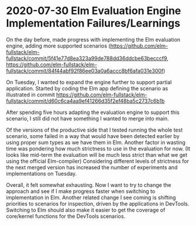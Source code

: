 # 2020-07-30 Elm Evaluation Engine Implementation Failures/Learnings

On the day before, made progress with implementing the Elm evaluation engine, adding more supported scenarios (https://github.com/elm-fullstack/elm-fullstack/commit/5f41e77d8ea323a99de788dd36ddcbe63becccf9, https://github.com/elm-fullstack/elm-fullstack/commit/84f44abf92f86ee03a0a6accc8bf6afa031e300f)

On Tuesday, I wanted to expand the engine further to support partial application. Started by coding the Elm app defining the scenario as illustrated in commit https://github.com/elm-fullstack/elm-fullstack/commit/d60c6ca4aa9ef41266d35f2ef48ba5c2737c6b1b

After spending five hours adapting the evaluation engine to support this scenario, I still did not have something I wanted to merge into main.

Of the versions of the productive side that I tested running the whole test scenario, some failed in a way that would have been detected earlier by using proper sum types as we have them in Elm. Another factor in wasting time was pondering how much strictness to use in the evaluation for now. (It looks like mid-term the evaluation will be much less strict than what we get using the official Elm-compiler) Considering different levels of strictness for the next merged version has increased the number of experiments and implementations on Tuesday.

Overall, it felt somewhat exhausting. Now I want to try to change the approach and see if I make progress faster when switching to implementation in Elm.
Another related change I see coming is shifting priorities to scenarios for inspection, driven by the applications in DevTools. Switching to Elm should also make it easier to get the coverage of core/kernel functions for the DevTools scenarios.
